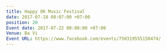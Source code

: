 ```yaml
---
title: Happy OK Music Festival
date: 2017-07-10 08:07:00 +07:00
position: 20
Event date: 2017-07-22 00:00:00 +07:00
Venue: Ba Vi
Event URL: https://www.facebook.com/events/750319555150474/
---
```


